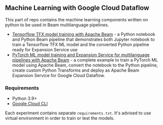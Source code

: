 ## Machine Learning with Google Cloud Dataflow

This part of repo contains the machine learning components written on python to be used in Beam multilanguage pipelines.

* [Tensorflow TFX model training with Apache Beam](salesforce/tfx/regression) - a Python notebook and Python Beam pipeline that demonstrates both Jupyter notebook to train a Tensorflow TFX ML model and the converted Python pipeline ready for Expansion Service use
* [PyTorch ML model training and Expansion Service for multilanguage pipelines with Apache Beam](salesforce/pytorch/anomaly_detection) - a complete example to train a PyTorch ML model using Apache Beam, convert the notebook to the Python pipeline, create custom Python Transforms and deploy as Apache Beam Expansion Service for Google Cloud Dataflow.

### Requirements

* Python 3.9+
* [Google Cloud CLI](https://cloud.google.com/sdk/docs/install)

Each experiment contains separate `requirements.txt`. It's advised to use virtual environment in order to train or test the models.

